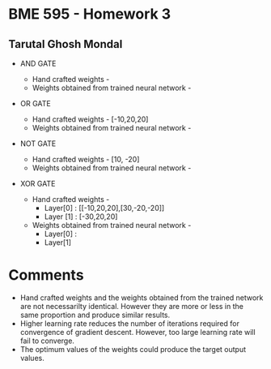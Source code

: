 # BME 595 - Homework 3
## Tarutal Ghosh Mondal

* AND GATE
  * Hand crafted weights - 
  * Weights obtained from trained neural network - 
  
* OR GATE
  * Hand crafted weights - [-10,20,20]
  * Weights obtained from trained neural network - 
  
* NOT GATE
  * Hand crafted weights - [10, -20]
  * Weights obtained from trained neural network - 
  
* XOR GATE
  * Hand crafted weights -
    * Layer[0] : [[-10,20,20],[30,-20,-20]]
    * Layer [1] : [-30,20,20]
  * Weights obtained from trained neural network - 
    * Layer[0] :
    * Layer[1]
    
# Comments
 * Hand crafted weights and the weights obtained from the trained network are not necessarilty identical. However they are more or less in the same proportion and produce similar results. 
 * Higher learning rate reduces the number of iterations required for convergence of gradient descent. However, too large learning rate will fail to converge. 
 * The optimum values of the weights could produce the target output values. 
  
